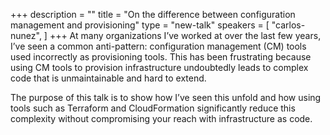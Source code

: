 +++
description = ""
title = "On the difference between configuration management and provisioning"
type = "new-talk"
speakers = [
        "carlos-nunez",
]
+++
At many organizations I’ve worked at over the last few years, I’ve seen a common anti-pattern: configuration management (CM) tools used incorrectly as provisioning tools. This has been frustrating because using CM tools to provision infrastructure undoubtedly leads to complex code that is unmaintainable and hard to extend.

The purpose of this talk is to show how I’ve seen this unfold and how using tools such as Terraform and CloudFormation significantly reduce this complexity without compromising your reach with infrastructure as code.